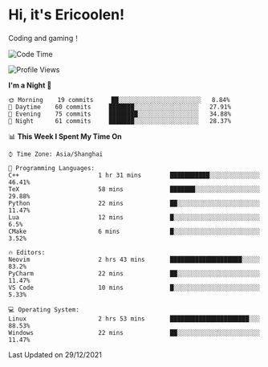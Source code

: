 # Hi, it's Ericoolen!
Coding and gaming！

<!--START_SECTION:waka-->
![Code Time](http://img.shields.io/badge/Code%20Time-144%20hrs%2042%20mins-blue)

![Profile Views](http://img.shields.io/badge/Profile%20Views-3-blue)

**I'm a Night 🦉** 

```text
🌞 Morning    19 commits     ██░░░░░░░░░░░░░░░░░░░░░░░   8.84% 
🌆 Daytime    60 commits     ███████░░░░░░░░░░░░░░░░░░   27.91% 
🌃 Evening    75 commits     ████████░░░░░░░░░░░░░░░░░   34.88% 
🌙 Night      61 commits     ███████░░░░░░░░░░░░░░░░░░   28.37%

```


📊 **This Week I Spent My Time On** 

```text
⌚︎ Time Zone: Asia/Shanghai

💬 Programming Languages: 
C++                      1 hr 31 mins        ███████████░░░░░░░░░░░░░░   46.41% 
TeX                      58 mins             ███████░░░░░░░░░░░░░░░░░░   29.88% 
Python                   22 mins             ██░░░░░░░░░░░░░░░░░░░░░░░   11.47% 
Lua                      12 mins             █░░░░░░░░░░░░░░░░░░░░░░░░   6.5% 
CMake                    6 mins              █░░░░░░░░░░░░░░░░░░░░░░░░   3.52%

🔥 Editors: 
Neovim                   2 hrs 43 mins       ████████████████████░░░░░   83.2% 
PyCharm                  22 mins             ██░░░░░░░░░░░░░░░░░░░░░░░   11.47% 
VS Code                  10 mins             █░░░░░░░░░░░░░░░░░░░░░░░░   5.33%

💻 Operating System: 
Linux                    2 hrs 53 mins       ██████████████████████░░░   88.53% 
Windows                  22 mins             ██░░░░░░░░░░░░░░░░░░░░░░░   11.47%

```


 Last Updated on 29/12/2021
<!--END_SECTION:waka-->

